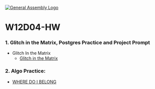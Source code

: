 [![General Assembly Logo](https://camo.githubusercontent.com/1a91b05b8f4d44b5bbfb83abac2b0996d8e26c92/687474703a2f2f692e696d6775722e636f6d2f6b6538555354712e706e67)](https://generalassemb.ly)

# W12D04-HW

### 1. Glitch in the Matrix, Postgres Practice and Project Prompt

- Glitch In the Matrix
  - [Glitch in the Matrix](./glitch.md)

### 2. Algo Practice:

- [WHERE DO I BELONG](./wheredoibelong.md)

